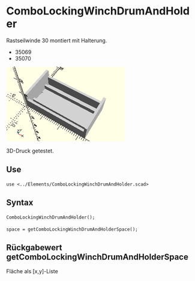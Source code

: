 # ComboLockingWinchDrumAndHolder
Rastseilwinde 30 montiert mit Halterung.
- 35069
- 35070

![ComboLockingWinchDrumAndHolder](../../images/ComboLockingWinchDrumAndHolder.png)

3D-Druck getestet.

## Use
```
use <../Elements/ComboLockingWinchDrumAndHolder.scad>
```

## Syntax
```
ComboLockingWinchDrumAndHolder();

space = getComboLockingWinchDrumAndHolderSpace();
```

## Rückgabewert getComboLockingWinchDrumAndHolderSpace
Fläche als \[x,y]-Liste